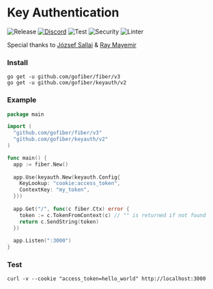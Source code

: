 # Key Authentication

![Release](https://img.shields.io/github/release/gofiber/keyauth.svg)
[![Discord](https://img.shields.io/badge/discord-join%20channel-7289DA)](https://gofiber.io/discord)
![Test](https://github.com/gofiber/keyauth/workflows/Test/badge.svg)
![Security](https://github.com/gofiber/keyauth/workflows/Security/badge.svg)
![Linter](https://github.com/gofiber/keyauth/workflows/Linter/badge.svg)

Special thanks to [József Sallai](https://github.com/jozsefsallai) & [Ray Mayemir](https://github.com/raymayemir)

### Install
```
go get -u github.com/gofiber/fiber/v3
go get -u github.com/gofiber/keyauth/v2
```
### Example
```go
package main

import (
  "github.com/gofiber/fiber/v3"
  "github.com/gofiber/keyauth/v2"
)

func main() {
  app := fiber.New()
  
  app.Use(keyauth.New(keyauth.Config{
    KeyLookup: "cookie:access_token",
    ContextKey: "my_token",
  }))
  
  app.Get("/", func(c fiber.Ctx) error {
    token := c.TokenFromContext(c) // "" is returned if not found
    return c.SendString(token)
  })
  
  app.Listen(":3000")
}
```
### Test
```curl
curl -v --cookie "access_token=hello_world" http://localhost:3000
```
